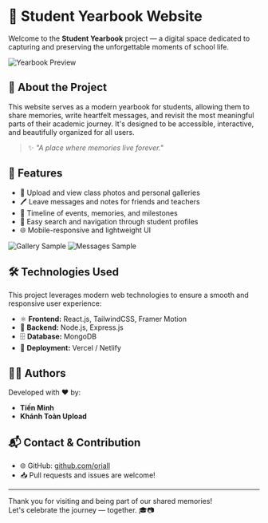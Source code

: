 # 📘 Student Yearbook Website

Welcome to the **Student Yearbook** project — a digital space dedicated to capturing and preserving the unforgettable moments of school life.

![Yearbook Preview](https://via.placeholder.com/800x400?text=Yearbook+Website+Preview)

## 📝 About the Project

This website serves as a modern yearbook for students, allowing them to share memories, write heartfelt messages, and revisit the most meaningful parts of their academic journey. It's designed to be accessible, interactive, and beautifully organized for all users.

> ✨ _"A place where memories live forever."_

## 🚀 Features

- 📸 Upload and view class photos and personal galleries  
- 🖊️ Leave messages and notes for friends and teachers  
- 📅 Timeline of events, memories, and milestones  
- 🔎 Easy search and navigation through student profiles  
- 🌐 Mobile-responsive and lightweight UI

![Gallery Sample](https://via.placeholder.com/600x300?text=Gallery+View)
![Messages Sample](https://via.placeholder.com/600x300?text=Message+Board)

## 🛠️ Technologies Used

This project leverages modern web technologies to ensure a smooth and responsive user experience:

- ⚛️ **Frontend:** React.js, TailwindCSS, Framer Motion  
- 🔧 **Backend:** Node.js, Express.js  
- 🗄️ **Database:** MongoDB  
- 🚀 **Deployment:** Vercel / Netlify

## 👨‍💻 Authors

Developed with ❤️ by:

- **Tiến Minh**  
- **Khánh Toàn Upload**

## 📬 Contact & Contribution

- 🌐 GitHub: [github.com/oriall](https://github.com/oriall)
- 📥 Pull requests and issues are welcome!

---

Thank you for visiting and being part of our shared memories!  
Let's celebrate the journey — together. 🎓📷
